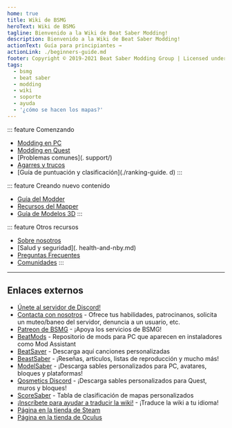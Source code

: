 ```yaml
---
home: true
title: Wiki de BSMG
heroText: Wiki de BSMG
tagline: Bienvenido a la Wiki de Beat Saber Modding!
description: Bienvenido a la Wiki de Beat Saber Modding!
actionText: Guía para principiantes →
actionLink: ./beginners-guide.md
footer: Copyright © 2019-2021 Beat Saber Modding Group | Licensed under CC BY-NC-SA 4.0
tags:
  - bsmg
  - beat saber
  - modding
  - wiki
  - soporte
  - ayuda
  - '¿cómo se hacen los mapas?'
---
```


<!-- markdownlint-disable MD033 -->
<div class='features'>

::: feature Comenzando
* [Modding en PC](./pc-modding.md)
* [Modding en Quest](./quest-modding.md)
* [Problemas comunes](. support/)
* [Agarres y trucos](./grips-and-tricks.md)
* [Guía de puntuación y clasificación](./ranking-guide. d)
:::

::: feature Creando nuevo contenido
* [Guía del Modder](/modding/)
* [Recursos del Mapper](/mapping/)
* [Guía de Modelos 3D](/models/)
:::

::: feature Otros recursos
* [Sobre nosotros](/about/)
* [Salud y seguridad](. health-and-nby.md)
* [Preguntas Frecuentes](/faq/)
* [Comunidades](/communities/)
:::

</div>
<!-- markdownlint-enable MD033 -->

---

## Enlaces externos

* [Únete al servidor de Discord!](https://discord.gg/beatsabermods)
* [Contacta con nosotros](http://bit.ly/MessageBSMG) - Ofrece tus habilidades, patrocinanos, solicita un muteo/baneo del servidor, denuncia a un usuario, etc.
* [Patreon de BSMG](https://www.patreon.com/beatsabermods) - ¡Apoya los servicios de BSMG!
* [BeatMods](https://beatmods.com) - Repositorio de mods para PC que aparecen en instaladores como Mod Assistant
* [BeatSaver](https://beatsaver.com/) - Descarga aquí canciones personalizadas
* [BeastSaber](https://bsaber.com/) - ¡Reseñas, artículos, listas de reproducción y mucho más!
* [ModelSaber](https://modelsaber.com/) - ¡Descarga sables personalizados para PC, avatares, bloques y plataformas!
* [Qosmetics Discord](https://discord.gg/qosmetics) - ¡Descarga sables personalizados para Quest, muros y bloques!
* [ScoreSaber](https://scoresaber.com/) - Tabla de clasificación de mapas personalizados
* [¡Inscríbete para ayudar a traducir la wiki!](https://forms.gle/e3BqA3poMjESARe76) - ¡Traduce la wiki a tu idioma!
* [Página en la tienda de Steam](https://store.steampowered.com/app/620980/Beat_Saber/)
* [Página en la tienda de Oculus](https://www.oculus.com/experiences/rift/1304877726278670/)
